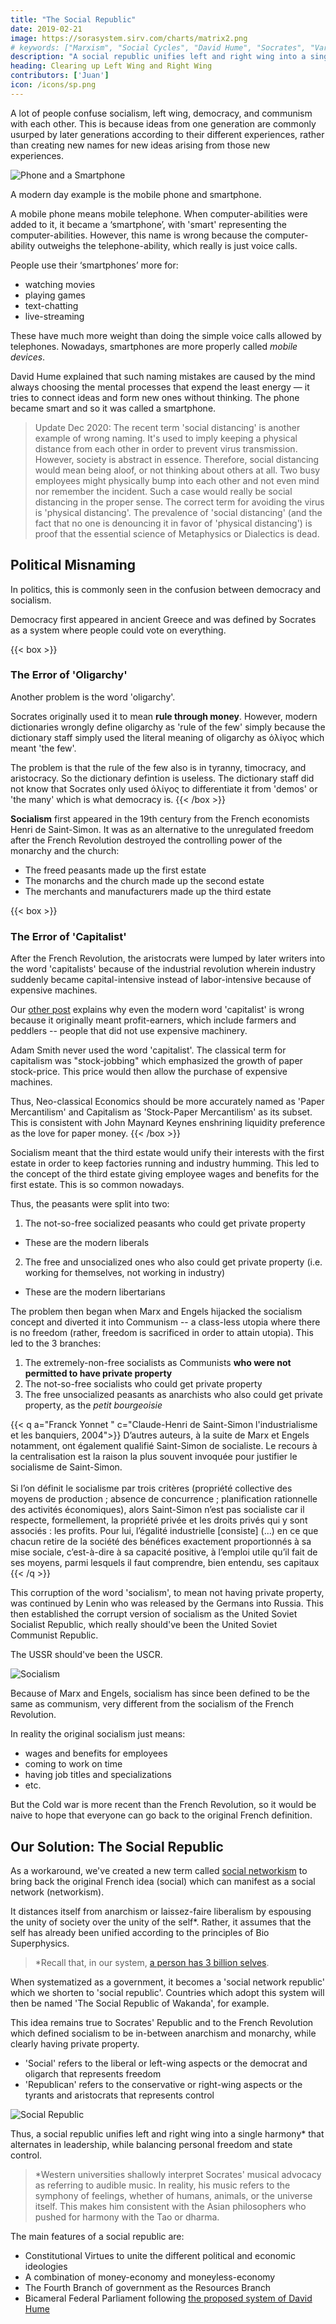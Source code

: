 ```yaml
---
title: "The Social Republic"
date: 2019-02-21
image: https://sorasystem.sirv.com/charts/matrix2.png
# keywords: ["Marxism", "Social Cycles", "David Hume", "Socrates", "Varnas"]
description: "A social republic unifies left and right wing into a single harmony that alternates in leadership, while balancing personal freedom and state control."
heading: Clearing up Left Wing and Right Wing
contributors: ['Juan']
icon: /icons/sp.png
---
```



A lot of people confuse socialism, left wing, democracy, and communism with each other. This is because ideas from one generation are commonly usurped by later generations according to their different experiences, rather than creating new names for new ideas arising from those new experiences.

![Phone and a Smartphone](https://cdn-images-1.medium.com/max/800/1*Ni2rC5pbSjMiBLyOVEOIxQ.jpeg)

A modern day example is the mobile phone and smartphone. 

A mobile phone means mobile telephone. When computer-abilities were added to it, it became a ‘smartphone’, with 'smart' representing the computer-abilities. However, this name is wrong because the computer-ability outweighs the telephone-ability, which really is just voice calls. 

People use their ‘smartphones’ more for:
- watching movies
- playing games
- text-chatting
- live-streaming

These have much more weight than doing the simple voice calls allowed by telephones. Nowadays, smartphones are more properly called *mobile devices*.

David Hume explained that such naming mistakes are caused by the mind always choosing the mental processes that expend the least energy — it tries to connect ideas and form new ones without thinking. The phone became smart and so it was called a smartphone.

> Update Dec 2020: The recent term 'social distancing' is another example of wrong naming. It's used to imply keeping a physical distance from each other in order to prevent virus transmission. However, society is abstract in essence. Therefore, social distancing would mean being aloof, or not thinking about others at all. Two busy employees might physically bump into each other and not even mind nor remember the incident. Such a case would really be social distancing in the proper sense. The correct term for avoiding the virus is 'physical distancing'. The prevalence of 'social distancing' (and the fact that no one is denouncing it in favor of 'physical distancing') is proof that the essential science of Metaphysics or Dialectics is dead.


## Political Misnaming

In politics, this is commonly seen in the confusion between democracy and socialism.

Democracy first appeared in ancient Greece and was defined by Socrates as a system where people could vote on everything. 

{{< box >}}

### The Error of 'Oligarchy'

Another problem is the word 'oligarchy'. 

Socrates originally used it to mean **rule through money**. However, modern dictionaries wrongly define oligarchy as 'rule of the few' simply because the dictionary staff simply used the literal meaning of oligarchy as ὀλίγος which meant 'the few'.

The problem is that the rule of the few also is in tyranny, timocracy, and aristocracy. So the dictionary defintion is useless. The dictionary staff  did not know that Socrates only used ὀλίγος to differentiate it from 'demos' or 'the many' which is what democracy is.
{{< /box >}}


**Socialism** first appeared in the 19th century from the French economists Henri de Saint-Simon. It was as an alternative to the unregulated freedom after the French Revolution destroyed the controlling power of the monarchy and the church:

- The freed peasants made up the first estate
- The monarchs and the church made up the second estate
- The merchants and manufacturers made up the third estate

{{< box >}}

### The Error of 'Capitalist'

After the French Revolution, the aristocrats were lumped by later writers into the word 'capitalists' because of the industrial revolution wherein industry suddenly became capital-intensive instead of labor-intensive because of expensive machines. 

Our [other post](/social/economics/capitalism) explains why even the modern word 'capitalist' is wrong because it originally meant profit-earners, which include farmers and peddlers -- people that did not use expensive machinery. 

Adam Smith never used the word 'capitalist'. The classical term for capitalism was "stock-jobbing" which emphasized the growth of paper stock-price. This price would then allow the purchase of expensive machines.  

Thus, Neo-classical Economics should be more accurately named as 'Paper Mercantilism' and Capitalism as 'Stock-Paper Mercantilism' as its subset. This is consistent with John Maynard Keynes enshrining liquidity preference as the love for paper money. 
{{< /box >}}


Socialism meant that the third estate would unify their interests with the first estate in order to keep factories running and industry humming. This led to the concept of the third estate giving employee wages and benefits for the first estate. This is so common nowadays.  

Thus, the peasants were split into two:

1. The not-so-free socialized peasants who could get private property
  - These are the modern liberals
2. The free and unsocialized ones who also could get private property (i.e. working for themselves, not working in industry)
  - These are the modern libertarians

The problem then began when Marx and Engels hijacked the socialism concept and diverted it into Communism -- a class-less utopia where there is no freedom (rather, freedom is sacrificed in order to attain utopia). This led to the 3 branches:

1. The extremely-non-free socialists as Communists **who were not permitted to have private property**
2. The not-so-free socialists who could get private property
3. The free unsocialized peasants as anarchists who also could get private property, as the *petit bourgeoisie*

{{< q a="Franck Yonnet " c="Claude-Henri de Saint-Simon l'industrialisme et les banquiers, 2004">}}
D’autres auteurs, à la suite de Marx et Engels notamment, ont également qualifié Saint-Simon de socialiste. Le recours à la centralisation est la raison la plus souvent invoquée pour justifier le socialisme de Saint-Simon.<br><br>Si l’on définit le socialisme par trois critères (propriété collective des moyens de production ; absence de concurrence ; planification rationnelle des activités économiques), alors Saint-Simon n’est pas socialiste car il respecte, formellement, la propriété privée et les droits privés qui y sont associés : les profits. Pour lui, l’égalité industrielle [consiste] (…) en ce que chacun retire de la société des bénéfices exactement proportionnés à sa mise sociale, c’est-à-dire à sa capacité positive, à l’emploi utile qu’il fait de ses moyens, parmi lesquels il faut comprendre, bien entendu, ses capitaux
{{< /q >}}

<!-- and Sismondi as a system which valued workers and peasants. This is opposite of James and John Stuart Mill who valued the capital* owners. -->

<!-- Note that even this is wrong and was only corrected in 1919 with the invention of the word technocrats). -->

<!-- ![](https://sorasystem.sirv.com/screens/oligarchy.png) -->

This corruption of the word 'socialism', to mean not having private property, was continued by Lenin who was released by the Germans into Russia. This then established the corrupt version of socialism as the United Soviet Socialist Republic, which really should've been the United Soviet Communist Republic.

The USSR should've been the USCR.

![Socialism](https://cdn-images-1.medium.com/max/800/1*Fg8t-4HacALpwTF7Kq050w.jpeg)

Because of Marx and Engels, socialism has since been defined to be the same as communism, very different from the socialism of the French Revolution. 

In reality the original socialism just means:
- wages and benefits for employees
- coming to work on time
- having job titles and specializations
- etc.

But the Cold war is more recent than the French Revolution, so it would be naive to hope that everyone can go back to the original French definition.


## Our Solution: The Social Republic

As a workaround, we've created a new term called [social networkism](/social/supersociology/principles/part-01/chapter-01) to bring back the original French idea (social) <!-- with the addition of the new concept of the soul of society (dialectical) --> which can manifest as a social network (networkism). 

It distances itself from anarchism or laissez-faire liberalism by espousing the unity of society over the unity of the self*. Rather, it assumes that the self has already been unified according to the principles of Bio Superphysics. 

> *Recall that, in our system, [a person has 3 billion selves](/bio/principles/intro/chapter-01).


When systematized as a government, it becomes a 'social network republic' which we shorten to 'social republic'. Countries which adopt this system will then be named 'The Social Republic of Wakanda', for example. 

This idea remains true to Socrates' Republic and to the French Revolution which defined socialism to be in-between anarchism and monarchy, while clearly having private property.

- 'Social' refers to the liberal or left-wing aspects or the democrat and oligarch that represents freedom
- 'Republican' refers to the conservative or right-wing aspects or the tyrants and aristocrats that represents control

![Social Republic](https://cdn-images-1.medium.com/max/800/1*fr-ac4humLAx8ocsYXBVQA.png)

Thus, a social republic unifies left and right wing into a single harmony* that alternates in leadership, while balancing personal freedom and state control.

> *Western universities shallowly interpret Socrates' musical advocacy as referring to audible music. In reality, his music refers to the symphony of feelings, whether of humans, animals, or the universe itself. This makes him consistent with the Asian philosophers who pushed for harmony with the Tao or dharma. 


The main features of a social republic are:

- Constitutional Virtues to unite the different political and economic ideologies
- A combination of money-economy and moneyless-economy
- The Fourth Branch of government as the Resources Branch
- Bicameral Federal Parliament following [the proposed system of David Hume](/research/hume/essays/part-2/16-the-ideal-system-of-government)
